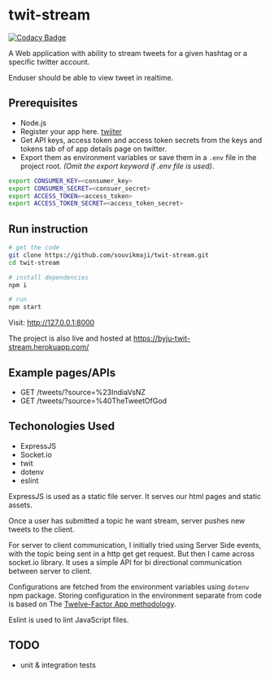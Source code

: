 # twit-stream

[![Codacy Badge](https://api.codacy.com/project/badge/Grade/deb85e8f8e6c45929d53a7a96c18621f)](https://www.codacy.com/manual/souvikmaji/twit-stream?utm_source=github.com&amp;utm_medium=referral&amp;utm_content=souvikmaji/twit-stream&amp;utm_campaign=Badge_Grade)

A Web application with ability to stream tweets for a given hashtag or a specific twitter account.

Enduser should be able to view tweet in realtime.

## Prerequisites

* Node.js
* Register your app here. [twiiter](https://apps.twitter.com/app/new)
* Get API keys, access token and access token secrets from the keys and tokens tab of of app details page on twitter.
* Export them as environment variables or save them in a `.env` file in the project root. *(Omit the export keyword if .env file is used)*.

```sh
export CONSUMER_KEY=<consumer_key>
export CONSUMER_SECRET=<consuer_secret>
export ACCESS_TOKEN=<access_token>
export ACCESS_TOKEN_SECRET=<access_token_secret>
```

## Run instruction

```sh
# get the code
git clone https://github.com/souvikmaji/twit-stream.git
cd twit-stream

# install dependencies
npm i

# run
npm start
```

Visit: <http://127.0.0.1:8000>

The project is also live and hosted at <https://byju-twit-stream.herokuapp.com/>

## Example pages/APIs

* GET /tweets/?source=%23IndiaVsNZ
* GET /tweets/?source=%40TheTweetOfGod

## Techonologies Used

* ExpressJS
* Socket.io
* twit
* dotenv
* eslint

ExpressJS is used as a static file server. It serves our html pages and static assets.

Once a user has submitted a topic he want stream, server pushes new tweets to the client.

For server to client communication, I initially tried using Server Side events, with the topic being sent in a http get get request. But then I came across socket.io library. It uses a simple API for bi directional communication between server to client.

Configurations are fetched from the environment variables using `dotenv` npm package. Storing configuration in the environment separate from code is based on The [Twelve-Factor App methodology](https://12factor.net/config).

Eslint is used to lint JavaScript files.

## TODO

* unit & integration tests
